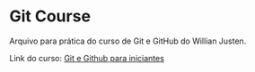 # Git Course

Arquivo para prática do curso de Git e GitHub do Willian Justen.

Link do curso: [Git e Github para iniciantes](https://www.udemy.com/course/git-e-github-para-iniciantes/)
